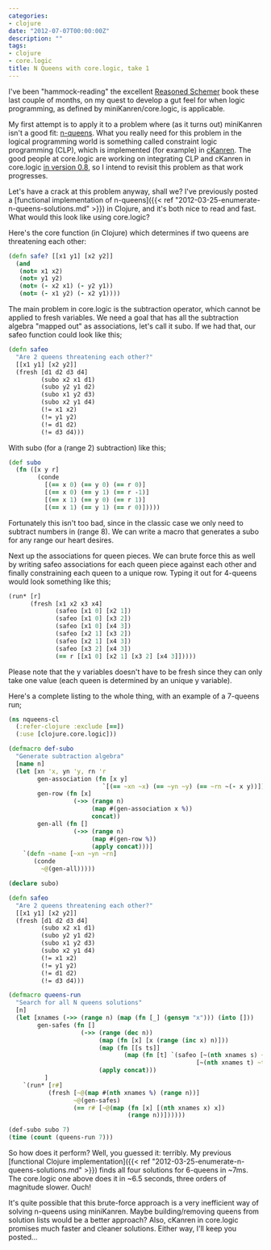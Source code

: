 ```yaml
---
categories:
- clojure
date: "2012-07-07T00:00:00Z"
description: ""
tags:
- clojure
- core.logic
title: N Queens with core.logic, take 1
---
```


I've been "hammock-reading" the excellent [Reasoned Schemer](http://mitpress.mit.edu/catalog/item/default.asp?ttype=2&tid=10663) book these last couple of months, on my quest to develop a gut feel for when logic programming, as defined by miniKanren/core.logic, is applicable.

My first attempt is to apply it to a problem where (as it turns out) miniKanren isn't a good fit: [n-queens](http://en.wikipedia.org/wiki/Eight_queens_puzzle). What you really need for this problem in the logical programming world is something called constraint logic programming (CLP), which is implemented (for example) in [cKanren](http://www.schemeworkshop.org/2011/papers/Alvis2011.pdf). The good people at core.logic are working on integrating CLP and cKanren in core.logic [in version 0.8](https://github.com/clojure/core.logic/), so I intend to revisit this problem as that work progresses.

Let's have a crack at this problem anyway, shall we? I've previously posted a [functional implementation of n-queens]({{< ref "2012-03-25-enumerate-n-queens-solutions.md" >}}) in Clojure, and it's both nice to read and fast. What would this look like using core.logic?

Here's the core function (in Clojure) which determines if two queens are threatening each other:

```clojure
(defn safe? [[x1 y1] [x2 y2]]
  (and
   (not= x1 x2)
   (not= y1 y2)
   (not= (- x2 x1) (- y2 y1))
   (not= (- x1 y2) (- x2 y1))))
```

The main problem in core.logic is the subtraction operator, which cannot be applied to fresh variables. We need a goal that has all the subtraction algebra "mapped out" as associations, let's call it subo. If we had that, our safeo function could look like this;

```clojure
(defn safeo
  "Are 2 queens threatening each other?"
  [[x1 y1] [x2 y2]]
  (fresh [d1 d2 d3 d4]
         (subo x2 x1 d1)
         (subo y2 y1 d2)
         (subo x1 y2 d3)
         (subo x2 y1 d4)
         (!= x1 x2)
         (!= y1 y2)
         (!= d1 d2)
         (!= d3 d4)))
```

With subo (for a (range 2) subtraction) like this;

```clojure
(def subo
  (fn ([x y r]
        (conde
          [(== x 0) (== y 0) (== r 0)]
          [(== x 0) (== y 1) (== r -1)]
          [(== x 1) (== y 0) (== r 1)]
          [(== x 1) (== y 1) (== r 0)]))))
```

Fortunately this isn't too bad, since in the classic case we only need to subtract numbers in (range 8). We can write a macro that generates a subo for any range our heart desires.

Next up the associations for queen pieces. We can brute force this as well by writing safeo associations for each queen piece against each other and finally constraining each queen to a unique row. Typing it out for 4-queens would look something like this;

```clojure
(run* [r]
      (fresh [x1 x2 x3 x4]
             (safeo [x1 0] [x2 1])
             (safeo [x1 0] [x3 2])
             (safeo [x1 0] [x4 3])
             (safeo [x2 1] [x3 2])
             (safeo [x2 1] [x4 3])
             (safeo [x3 2] [x4 3])
             (== r [[x1 0] [x2 1] [x3 2] [x4 3]]))))
```

Please note that the y variables doesn't have to be fresh since they can only take one value (each queen is determined by an unique y variable).

Here's a complete listing to the whole thing, with an example of a 7-queens run;

```clojure
(ns nqueens-cl
  (:refer-clojure :exclude [==])
  (:use [clojure.core.logic]))

(defmacro def-subo
  "Generate subtraction algebra"
  [name n]
  (let [xn 'x, yn 'y, rn 'r
        gen-association (fn [x y]
                          `[(== ~xn ~x) (== ~yn ~y) (== ~rn ~(- x y))])
        gen-row (fn [x]
                  (->> (range n)
                       (map #(gen-association x %))
                       concat))
        gen-all (fn []
                  (->> (range n)
                       (map #(gen-row %))
                       (apply concat)))]
    `(defn ~name [~xn ~yn ~rn]
       (conde
         ~@(gen-all)))))

(declare subo)

(defn safeo
  "Are 2 queens threatening each other?"
  [[x1 y1] [x2 y2]]
  (fresh [d1 d2 d3 d4]
         (subo x2 x1 d1)
         (subo y2 y1 d2)
         (subo x1 y2 d3)
         (subo x2 y1 d4)
         (!= x1 x2)
         (!= y1 y2)
         (!= d1 d2)
         (!= d3 d4)))

(defmacro queens-run
  "Search for all N queens solutions"
  [n]
  (let [xnames (->> (range n) (map (fn [_] (gensym "x"))) (into []))
        gen-safes (fn []
                    (->> (range (dec n))
                         (map (fn [x] [x (range (inc x) n)]))
                         (map (fn [[s ts]]
                                (map (fn [t] `(safeo [~(nth xnames s) ~s]
                                                    [~(nth xnames t) ~t])) ts)))
                         (apply concat)))
          ]
    `(run* [r#]
           (fresh [~@(map #(nth xnames %) (range n))]
                  ~@(gen-safes)
                  (== r# [~@(map (fn [x] [(nth xnames x) x])
                                 (range n))])))))

(def-subo subo 7)
(time (count (queens-run 7)))
```

So how does it perform? Well, you guessed it: terribly. My previous [functional Clojure implementation]({{< ref "2012-03-25-enumerate-n-queens-solutions.md" >}}) finds all four solutions for 6-queens in ~7ms. The core.logic one above does it in ~6.5 seconds, three orders of magnitude slower. Ouch!

It's quite possible that this brute-force approach is a very inefficient way of solving n-queens using miniKanren. Maybe building/removing queens from solution lists would be a better approach? Also, cKanren in core.logic promises much faster and cleaner solutions. Either way, I'll keep you posted...
